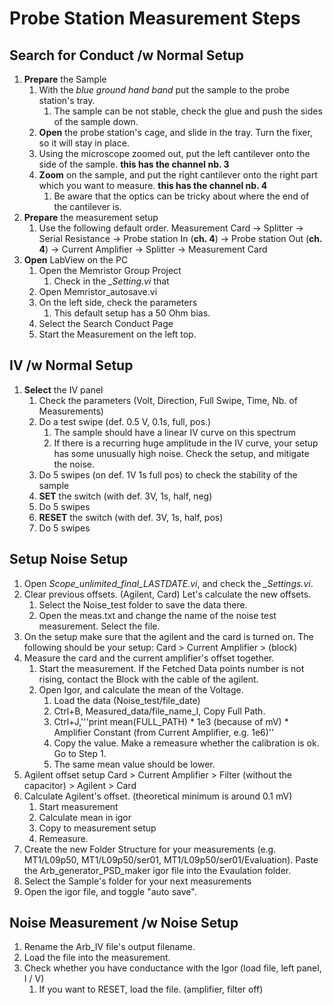# Probe Station Measurement Steps

## Search for Conduct /w Normal Setup

1. **Prepare** the Sample
   1. With the *blue ground hand band* put the sample to the probe station's tray.
      1. The sample can be not stable, check the glue and push the sides of the sample down.
   2. **Open** the probe station's cage, and slide in the tray. Turn the fixer, so it will stay in place.
   3. Using the microscope zoomed out, put the left cantilever onto the side of the sample. **this has the channel nb. 3**
   4. **Zoom** on the sample, and put the right cantilever onto the right part which you want to measure. **this has the channel nb. 4**
      1. Be aware that the optics can be tricky about where the end of the cantilever is.
2. **Prepare** the measurement setup
   1. Use the following default order.
    Measurement Card -> Splitter -> Serial Resistance -> Probe station In (**ch. 4**) -> Probe station Out (**ch. 4**) -> Current Amplifier -> Splitter -> Measurement Card
3. **Open** LabView on the PC
   1. Open the Memristor Group Project
      1. Check in the *_Setting.vi* that
   2. Open Memristor_autosave.vi
   3. On the left side, check the parameters
      1. This default setup has a 50 Ohm bias.
   4. Select the Search Conduct Page
   5. Start the Measurement on the left top.

## IV /w Normal Setup

1. **Select** the IV panel
   1. Check the parameters (Volt, Direction, Full Swipe, Time, Nb. of Measurements)
   2. Do a test swipe (def. 0.5 V, 0.1s, full, pos.)
      1. The sample should have a linear IV curve on this spectrum
      2. If there is a recurring huge amplitude in the IV curve, your setup has some unusually high noise. Check the setup, and mitigate the noise.
   3. Do 5 swipes (on def. 1V 1s full pos) to check the stability of the sample
   4. **SET** the switch (with def. 3V, 1s, half, neg)
   5. Do 5 swipes
   6. **RESET** the switch (with def. 3V, 1s, half, pos)
   7. Do 5 swipes


## Setup Noise Setup

1. Open *Scope_unlimited_final_LASTDATE.vi*, and check the *_Settings.vi*.
2. Clear previous offsets. (Agilent, Card) Let's calculate the new offsets.
   1. Select the Noise_test folder to save the data there.
   2. Open the meas.txt and change the name of the noise test measurement. Select the file.
3. On the setup make sure that the agilent and the card is turned on. The following should be your setup: 
   Card > Current Amplifier > (block)
4. Measure the card and the current amplifier's offset together. 
   1. Start the measurement. If the Fetched Data points number is not rising, contact the Block with the cable of the agilent.
   2. Open Igor, and calculate the mean of the Voltage.
      1. Load the data (Noise_test/file_date)
      2. Ctrl+B, Measured_data/file_name_I, Copy Full Path.
      3. Ctrl+J,'''print mean(FULL_PATH) * 1e3 (because of mV) * Amplifier Constant (from Current Amplifier, e.g. 1e6)''
      4. Copy the value. Make a remeasure whether the calibration is ok. Go to Step 1.
      5. The same mean value should be lower.
5. Agilent offset setup
Card > Current Amplifier > Filter (without the capacitor) > Agilent > Card
6. Calculate Agilent's offset. (theoretical minimum is around 0.1 mV)
   1. Start measurement
   2. Calculate mean in igor
   3. Copy to measurement setup
   4. Remeasure.
7. Create the new Folder Structure for your measurements (e.g. MT1/L09p50, MT1/L09p50/ser01, MT1/L09p50/ser01/Evaluation). Paste the Arb_generator_PSD_maker igor file into the Evaulation folder.
8. Select the Sample's folder for your next measurements
9. Open the igor file, and toggle "auto save". 

## Noise Measurement /w Noise Setup

1. Rename the Arb_IV file's output filename.
2. Load the file into the measurement.
3. Check whether you have conductance with the Igor (load file, left panel, I / V)
   1. If you want to RESET, load the file. (amplifier, filter off) 



       